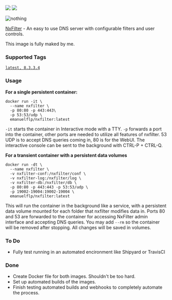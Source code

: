[![](https://images.microbadger.com/badges/image/emanuelflp/nxfilter.svg)](https://microbadger.com/images/emanuelflp/nxfilter "Get your own image badge on microbadger.com")  [![](https://images.microbadger.com/badges/version/emanuelflp/nxfilter.svg)](https://microbadger.com/images/emanuelflp/nxfilter "Get your own version badge on microbadger.com")


![nothing](http://www.nxfilter.org/p2/wp-content/uploads/2014/07/rb_logo41.png)

[NxFilter](http://www.nxfilter.org/) - An easy to use DNS server with configurable filters and user controls.

This image is fully maked by me.

### Supported Tags

[`latest, 8.3.3.4`](https://github.com/emanuelflp/nxfilter/)

### Usage

**For a single persistent container:**
```
docker run -it \
  --name nxfilter \
  -p 80:80 -p 443:443\
  -p 53:53/udp \
  emanuelflp/nxfilter:latest
```
```-it``` starts the container in Interactive mode with a TTY. ```-p``` forwards a port into the container, other ports are needed to utilize all features of nxfilter. 53 UDP is to accept DNS queries coming in, 80 is for the WebUI. The interactive console can be sent to the background with CTRL-P + CTRL-Q.



**For a transient container with a persistent data volumes**
```
docker run -dt \
  --name nxfilter \
  -v nxfilter-conf:/nxfilter/conf \
  -v nxfilter-log:/nxfilter/log \
  -v nxfilter-db:/nxfilter/db \
  -p 80:80 -p 443:443 -p 53:53/udp \
  -p 19002-19004:19002-19004 \
  emanuelflp/nxfilter:latest
```

This will run the container in the background like a service, with a persistent data volume mounted for each folder that nxfilter modifies data in. Ports 80 and 53 are forwarded to the container for accessing NxFilter admin interface and accepting DNS queries. You may add ```--rm``` so the container will be removed after stopping. All changes will be saved in volumes.
### To Do
- Fully test running in an automated encironment like Shipyard or TravisCI

### Done
- Create Docker file for both images. Shouldn't be too hard.
- Set up automated builds of the images.
- Finish testing automated builds and webhooks to completely automate the process.
